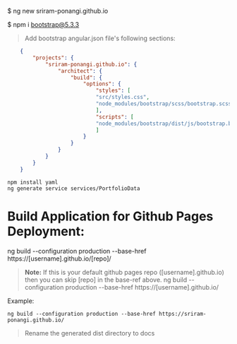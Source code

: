 

$ ng new sriram-ponangi.github.io

$ npm i bootstrap@5.3.3
> Add bootstrap angular.json file's following sections:
```JSON
    {
        "projects": {
            "sriram-ponangi.github.io": {
                "architect": {
                    "build": {
                        "options": {
                            "styles": [
                            "src/styles.css",
                            "node_modules/bootstrap/scss/bootstrap.scss"
                            ],
                            "scripts": [
                            "node_modules/bootstrap/dist/js/bootstrap.bundle.min.js"
                            ]
                        }
                    }
                }
            }
        }
    }
```

```
npm install yaml
ng generate service services/PortfolioData
```




# Build Application for Github Pages Deployment:
ng build --configuration production --base-href https://[username].github.io/[repo]/

> **Note:** If this is your default github pages repo ([username].github.io) then you can skip [repo] in the base-ref above.
ng build --configuration production --base-href https://[username].github.io/

Example:
```shell
ng build --configuration production --base-href https://sriram-ponangi.github.io/
```

> Rename the generated dist directory to docs
